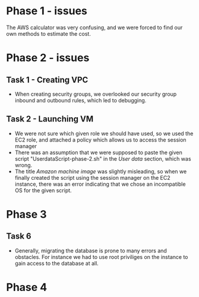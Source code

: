 # Phase 1 - issues

The AWS calculator was very confusing, and we were forced to find our own methods to estimate the cost.

# Phase 2 - issues

## Task 1 - Creating VPC

- When creating security groups, we overlooked our security group inbound and outbound rules, which led to debugging.

## Task 2 - Launching VM
- We were not sure which given role we should have used, so we used the EC2 role, and attached a policy which allows us to access the session manager
- There was an assumption that we were supposed to paste the given script "UserdataScript-phase-2.sh" in the *User data* section, which was wrong.
- The title *Amazon machine image* was slightly misleading, so when we finally created the script using the session manager on the EC2 instance, there was an error indicating that we chose an incompatible OS for the given script.

# Phase 3

## Task 6
- Generally, migrating the database is prone to many errors and obstacles. For instance we had to use root priviliges on the instance to gain access to the database at all.

# Phase 4 
